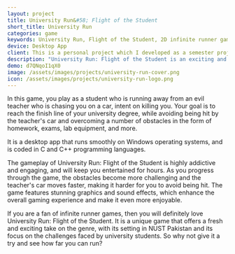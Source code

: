 ```yaml
---
layout: project
title: University Run&#58; Flight of the Student
short_title: University Run
categories: game
keywords: University Run, Flight of the Student, 2D infinite runner game, NUST Pakistan, evil teacher, obstacles, homework, exams, lab equipment, desktop app, C, C++, Object-Oriented Programming
device: Desktop App
client: This is a personal project which I developed as a semester project for the course of Object-Oriented Programming during my <a href="/resume/bese/">undergraduate studies</a> at NUST.
description: "University Run: Flight of the Student is an exciting and challenging 2D infinite runner game set in the beautiful campus of National University of Sciences and Technology (NUST) in Pakistan. "
demo: d7QNqoI1qX0
image: /assets/images/projects/university-run-cover.png
icon: /assets/images/projects/university-run-logo.png
---
```


In this game, you play as a student who is running away from an evil teacher who is chasing you on a car, intent on killing you. Your goal is to reach the finish line of your university degree, while avoiding being hit by the teacher's car and overcoming a number of obstacles in the form of homework, exams, lab equipment, and more.

It is a desktop app that runs smoothly on Windows operating systems, and is coded in C and C++ programming languages.

The gameplay of University Run: Flight of the Student is highly addictive and engaging, and will keep you entertained for hours. As you progress through the game, the obstacles become more challenging and the teacher's car moves faster, making it harder for you to avoid being hit. The game features stunning graphics and sound effects, which enhance the overall gaming experience and make it even more enjoyable.

If you are a fan of infinite runner games, then you will definitely love University Run: Flight of the Student. It is a unique game that offers a fresh and exciting take on the genre, with its setting in NUST Pakistan and its focus on the challenges faced by university students. So why not give it a try and see how far you can run?